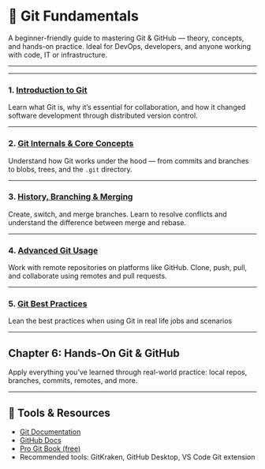# 🚀 Git Fundamentals

A beginner-friendly guide to mastering Git & GitHub — theory, concepts, and hands-on practice. Ideal for DevOps, developers, and anyone working with code, IT or infrastructure.

---

---

### 1. [Introduction to Git](https://github.com/Endrit-Selita/Git/blob/main/Introduction%20to%20Git.md)
Learn what Git is, why it’s essential for collaboration, and how it changed software development through distributed version control.

---

### 2. [Git Internals & Core Concepts](https://github.com/Endrit-Selita/Git/blob/main/Git%20Internals%20%26%20Core%20Concepts.md)
Understand how Git works under the hood — from commits and branches to blobs, trees, and the `.git` directory.

---

### 3. [History, Branching & Merging](https://github.com/Endrit-Selita/Git/blob/main/History%2C%20Branching%20%26%20Merging.md)
Create, switch, and merge branches. Learn to resolve conflicts and understand the difference between merge and rebase.

---

### 4. [Advanced Git Usage](https://github.com/Endrit-Selita/Git/blob/main/Advanced%20Git%20Usage.md)
Work with remote repositories on platforms like GitHub. Clone, push, pull, and collaborate using remotes and pull requests.

---

### 5. [Git Best Practices]()
Lean the best practices when using Git in real life jobs and scenarios

---

## Chapter 6: Hands-On Git & GitHub
Apply everything you’ve learned through real-world practice: local repos, branches, commits, remotes, and more.

---

## 🧰 Tools & Resources

- [Git Documentation](https://git-scm.com/doc)
- [GitHub Docs](https://docs.github.com/)
- [Pro Git Book (free)](https://git-scm.com/book/en/v2)
- Recommended tools: GitKraken, GitHub Desktop, VS Code Git extension
